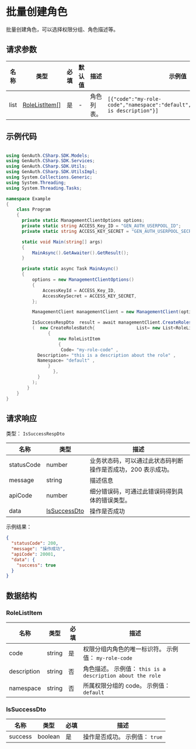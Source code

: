 # 批量创建角色

<!--
  警告⚠️：
  不要直接修改该文档，
  https://github.com/Authing/authing-docs-factory
  使用该项目进行生成
-->

<LastUpdated />

批量创建角色，可以选择权限分组、角色描述等。

## 请求参数

| 名称 | 类型                                       | 必填 | 默认值 | 描述       | 示例值                                                                                |
| ---- | ------------------------------------------ | ---- | ------ | ---------- | ------------------------------------------------------------------------------------- |
| list | <a href="#RoleListItem">RoleListItem[]</a> | 是   | -      | 角色列表。 | `[{"code":"my-role-code","namespace":"default","description":"this is description"}]` |

## 示例代码

```csharp

using GenAuth.CSharp.SDK.Models;
using GenAuth.CSharp.SDK.Services;
using GenAuth.CSharp.SDK.Utils;
using GenAuth.CSharp.SDK.UtilsImpl;
using System.Collections.Generic;
using System.Threading;
using System.Threading.Tasks;

namespace Example
{
    class Program
    {
      private static ManagementClientOptions options;
      private static string ACCESS_Key_ID = "GEN_AUTH_USERPOOL_ID";
      private static string ACCESS_KEY_SECRET = "GEN_AUTH_USERPOOL_SECRET";

      static void Main(string[] args)
      {
          MainAsync().GetAwaiter().GetResult();
      }

      private static async Task MainAsync()
      {
          options = new ManagementClientOptions()
          {
              AccessKeyId = ACCESS_Key_ID,
              AccessKeySecret = ACCESS_KEY_SECRET,
          };

          ManagementClient managementClient = new ManagementClient(options);

          IsSuccessRespDto  result = await managementClient.CreateRolesBatch
          (  new CreateRolesBatch{                List= new List<RoleListItem>
                {
                    new RoleListItem
                    {
                     Code= "my-role-code" ,
            Description= "this is a description about the role" ,
            Namespace= "default" ,
                }
                  },
            }
          );
        }
    }
}

```

## 请求响应

类型： `IsSuccessRespDto`

| 名称       | 类型                                     | 描述                                                         |
| ---------- | ---------------------------------------- | ------------------------------------------------------------ |
| statusCode | number                                   | 业务状态码，可以通过此状态码判断操作是否成功，200 表示成功。 |
| message    | string                                   | 描述信息                                                     |
| apiCode    | number                                   | 细分错误码，可通过此错误码得到具体的错误类型。               |
| data       | <a href="#IsSuccessDto">IsSuccessDto</a> | 操作是否成功                                                 |

示例结果：

```json
{
  "statusCode": 200,
  "message": "操作成功",
  "apiCode": 20001,
  "data": {
    "success": true
  }
}
```

## 数据结构

### <a id="RoleListItem"></a> RoleListItem

| 名称        | 类型   | 必填 | 描述                                                       |
| ----------- | ------ | ---- | ---------------------------------------------------------- |
| code        | string | 是   | 权限分组内角色的唯一标识符。 示例值： `my-role-code`       |
| description | string | 否   | 角色描述。 示例值： `this is a description about the role` |
| namespace   | string | 否   | 所属权限分组的 code。 示例值： `default`                   |

### <a id="IsSuccessDto"></a> IsSuccessDto

| 名称    | 类型    | 必填 | 描述                           |
| ------- | ------- | ---- | ------------------------------ |
| success | boolean | 是   | 操作是否成功。 示例值： `true` |
